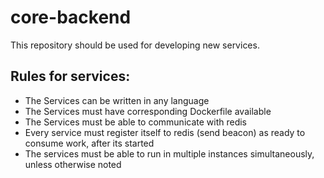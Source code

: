 # core-backend

This repository should be used for developing new services.

## Rules for services:
- The Services can be written in any language
- The Services must have corresponding Dockerfile available
- The Services must be able to communicate with redis
- Every service must register itself to redis (send beacon) as ready to consume work, after its started
- The services must be able to run in multiple instances simultaneously, unless otherwise noted

